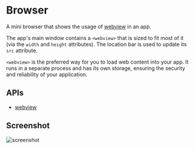 # Browser

A mini browser that shows the usage of [webview](https://github.com/atom/electron/blob/master/docs/api/web-view-tag.md)
in an app.

The app's main window contains a `<webview>` that is sized to fit most of it
(via the `width` and `height` attributes). The location bar is used to
update its `src` attribute.

`<webview>` is the preferred way for you to load web content into your app. It
runs in a separate process and has its own storage, ensuring the security and
reliability of your application.

## APIs

* [webview](https://github.com/atom/electron/blob/master/docs/api/web-view-tag.md)


## Screenshot
![screenshot](/webview/browser/screenshot/screenshot.png)
